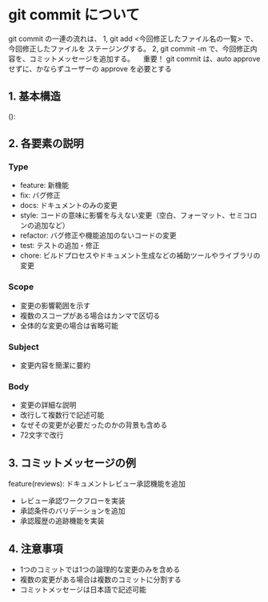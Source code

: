 # git commit について

git commit の一連の流れは、
1, git add <今回修正したファイル名の一覧> で、今回修正したファイルを ステージングする。
2, git commit -m で、今回修正内容を、コミットメッセージを追加する。
　重要！ git commit は、auto approveせずに、かならずユーザーの approve を必要とする

## 1. 基本構造

<type>(<scope>): <subject>

<body>

<footer>


## 2. 各要素の説明

### Type
- feature: 新機能
- fix: バグ修正
- docs: ドキュメントのみの変更
- style: コードの意味に影響を与えない変更（空白、フォーマット、セミコロンの追加など）
- refactor: バグ修正や機能追加のないコードの変更
- test: テストの追加・修正
- chore: ビルドプロセスやドキュメント生成などの補助ツールやライブラリの変更

### Scope
- 変更の影響範囲を示す
- 複数のスコープがある場合はカンマで区切る
- 全体的な変更の場合は省略可能

### Subject
- 変更内容を簡潔に要約

### Body
- 変更の詳細な説明
- 改行して複数行で記述可能
- なぜその変更が必要だったのかの背景も含める
- 72文字で改行

## 3. コミットメッセージの例

feature(reviews): ドキュメントレビュー承認機能を追加

- レビュー承認ワークフローを実装
- 承認条件のバリデーションを追加
- 承認履歴の追跡機能を実装


## 4. 注意事項

- 1つのコミットでは1つの論理的な変更のみを含める
- 複数の変更がある場合は複数のコミットに分割する
- コミットメッセージは日本語で記述可能

